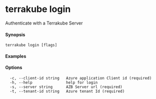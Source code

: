 # terrakube login

Authenticate with a Terrakube Server

#### Synopsis

```text
terrakube login [flags]
```

#### Examples



#### Options

```text
  -c, --client-id string   Azure application Client id (required)
  -h, --help               help for login
  -s, --server string      AZB Server url (required)
  -t, --tenant-id string   Azure tenant Id (required)
```

